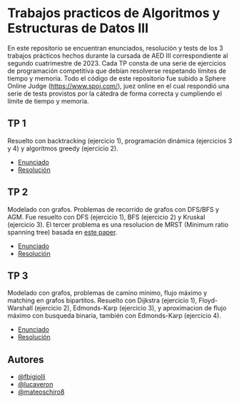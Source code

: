 # Trabajos practicos de Algoritmos y Estructuras de Datos III
En este repositorio se encuentran enunciados, resolución y tests de los 3 trabajos prácticos hechos durante la cursada de AED III correspondiente al segundo cuatrimestre de 2023.
Cada TP consta de una serie de ejercicios de programación competitiva que debían resolverse respetando límites de tiempo y memoria.
Todo el código de este repositorio fue subido a Sphere Online Judge (https://www.spoj.com/), juez online en el cual respondió una serie de tests provistos por la cátedra de forma correcta y cumpliendo el límite de tiempo y memoria.

## TP 1
Resuelto con backtracking (ejercicio 1), programación dinámica (ejercicios 3 y 4) y algoritmos greedy (ejercicio 2).    
- [Enunciado](tp1/enunciado.pdf)    
- [Resolución](/tp1/)

## TP 2
Modelado con grafos. Problemas de recorrido de grafos con DFS/BFS y AGM. Fue resuelto con DFS (ejercicio 1), BFS (ejercicio 2) y Kruskal (ejercicio 3). El tercer problema es una resolucion de MRST (Minimum ratio spanning tree) basada en [este paper](https://theory.stanford.edu/~megiddo/pdf/rational.pdf).   
- [Enunciado](tp2/enunciado.pdf)    
- [Resolución](/tp2/)

## TP 3
Modelado con grafos, problemas de camino mínimo, flujo máximo y matching en grafos bipartitos. Resuelto con Dijkstra (ejercicio 1), Floyd-Warshall (ejercicio 2), Edmonds-Karp (ejercicio 3), y aproximacion de flujo máximo con busqueda binaria, también con Edmonds-Karp (ejercicio 4).   
- [Enunciado](tp3/enunciado.pdf)    
- [Resolución](/tp3/)

## Autores
- [@fbigiolli](https://github.com/fbigiolli/sistemaVentas)
- [@lucaveron](https://github.com/lucaveron)
- [@mateoschiro8](https://github.com/mateoschiro8)